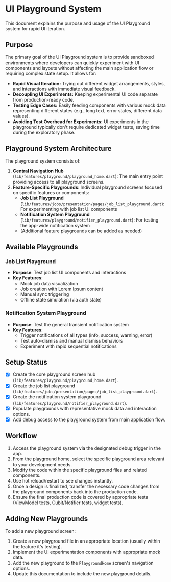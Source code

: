 # UI Playground System

This document explains the purpose and usage of the UI Playground system for rapid UI iteration.

## Purpose

The primary goal of the UI Playground system is to provide sandboxed environments where developers can quickly experiment with UI components and layouts without affecting the main application flow or requiring complex state setup. It allows for:

-   **Rapid Visual Iteration:** Trying out different widget arrangements, styles, and interactions with immediate visual feedback.
-   **Decoupling UI Experiments:** Keeping experimental UI code separate from production-ready code.
-   **Testing Edge Cases:** Easily feeding components with various mock data representing different states (e.g., long text, error states, different data values).
-   **Avoiding Test Overhead for Experiments:** UI experiments in the playground typically don't require dedicated widget tests, saving time during the exploratory phase.

## Playground System Architecture

The playground system consists of:

1. **Central Navigation Hub** (`lib/features/playground/playground_home.dart`): The main entry point providing access to all playground screens.
2. **Feature-Specific Playgrounds**: Individual playground screens focused on specific features or components:
   - **Job List Playground** (`lib/features/jobs/presentation/pages/job_list_playground.dart`): For experimenting with job list UI components
   - **Notification System Playground** (`lib/features/playground/notifier_playground.dart`): For testing the app-wide notification system
   - (Additional feature playgrounds can be added as needed)

## Available Playgrounds

### Job List Playground

- **Purpose**: Test job list UI components and interactions
- **Key Features**:
  - Mock job data visualization
  - Job creation with Lorem Ipsum content
  - Manual sync triggering
  - Offline state simulation (via auth state)

### Notification System Playground

- **Purpose**: Test the general transient notification system
- **Key Features**:
  - Trigger notifications of all types (info, success, warning, error)
  - Test auto-dismiss and manual dismiss behaviors
  - Experiment with rapid sequential notifications

## Setup Status

-   [X] Create the core playground screen hub (`lib/features/playground/playground_home.dart`).
-   [X] Create the job list playground (`lib/features/jobs/presentation/pages/job_list_playground.dart`).
-   [X] Create the notification system playground (`lib/features/playground/notifier_playground.dart`).
-   [X] Populate playgrounds with representative mock data and interaction options.
-   [X] Add debug access to the playground system from main application flow.

## Workflow

1. Access the playground system via the designated debug trigger in the app.
2. From the playground home, select the specific playground area relevant to your development needs.
3. Modify the code within the specific playground files and related components.
4. Use hot reload/restart to see changes instantly.
5. Once a design is finalized, transfer the necessary code changes from the playground components back into the production code.
6. Ensure the final production code is covered by appropriate tests (ViewModel tests, Cubit/Notifier tests, widget tests).

## Adding New Playgrounds

To add a new playground screen:

1. Create a new playground file in an appropriate location (usually within the feature it's testing).
2. Implement the UI experimentation components with appropriate mock data.
3. Add the new playground to the `PlaygroundHome` screen's navigation options.
4. Update this documentation to include the new playground details. 